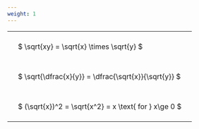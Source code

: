 ```yaml
---
weight: 1
---
```


<style type="text/css">
#T_bfae0 th.col_heading {
  text-align: left;
  font-size: 1em;
}
#T_bfae0 td {
  text-align: left;
  font-size: 1em;
  padding: 1.5em;
}
</style>
<table id="T_bfae0">
  <thead>
  </thead>
  <tbody>
    <tr>
      <td id="T_bfae0_row0_col0" class="data row0 col0" >$ \sqrt{xy} = \sqrt{x} \times \sqrt{y} $</td>
    </tr>
    <tr>
      <td id="T_bfae0_row1_col0" class="data row1 col0" >$ \sqrt{\dfrac{x}{y}} = \dfrac{\sqrt{x}}{\sqrt{y}} $</td>
    </tr>
    <tr>
      <td id="T_bfae0_row2_col0" class="data row2 col0" >$ (\sqrt{x})^2 = \sqrt{x^2} = x \text{ for } x\ge 0 $</td>
    </tr>
  </tbody>
</table>
